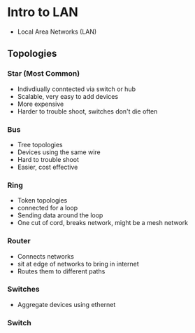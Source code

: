 # Intro to LAN
* Local Area Networks (LAN) 

## Topologies

### Star (Most Common)
* Indivdiually conntected via switch or hub
* Scalable, very easy to add devices
* More expensive
* Harder to trouble shoot, switches don't die often

### Bus 
* Tree topologies
* Devices using the same wire
* Hard to trouble shoot
* Easier, cost effective

### Ring
* Token topologies
* connected for a loop
* Sending data around the loop
* One cut of cord, breaks network, might be a mesh network

### Router
* Connects networks
* sit at edge of networks to bring in internet
* Routes them to different paths

### Switches
* Aggregate devices using ethernet

### Switch
